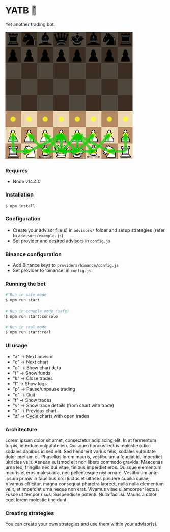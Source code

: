 # YATB 🤖

Yet another trading bot.

<img src="yatb.gif?raw=true" width="400">

### Requires

- Node v14.4.0

### Installation

```sh
$ npm install
```

### Configuration

- Create your advisor file(s) in `advisors/` folder and setup strategies (refer to `advisors/example.js`)
- Set provider and desired advisors in `config.js`

### Binance configuration

- Add Binance keys to `providers/binance/config.js`
- Set provider to 'binance' in `config.js`

### Running the bot

```sh
# Run in safe mode
$ npm run start

# Run in console mode (safe)
$ npm run start:console

# Run in real mode
$ npm run start:real
```

### UI usage

- "a" → Next advisor
- "c" → Next chart
- "d" → Show chart data
- "f" → Show funds
- "k" → Close trades
- "l" → Show logs
- "p" → Pause/unpause trading
- "q" → Quit
- "t" → Show trades
- "v" → Show trade details (from chart with trade)
- "x" → Previous chart
- "z" → Cycle charts with open trades

### Architecture

Lorem ipsum dolor sit amet, consectetur adipiscing elit. In at fermentum turpis, interdum vulputate leo. Quisque rhoncus lectus molestie odio sodales dapibus id sed elit. Sed hendrerit varius felis, sodales vulputate dolor pretium et. Phasellus lorem mauris, vestibulum a feugiat id, imperdiet ultricies velit. Aenean euismod elit non libero commodo gravida. Maecenas urna leo, fringilla nec dui vitae, finibus imperdiet eros. Quisque elementum mauris et eros malesuada, nec pellentesque nisi ornare. Vestibulum ante ipsum primis in faucibus orci luctus et ultrices posuere cubilia curae; Vivamus efficitur, magna consequat pharetra laoreet, nulla nulla elementum velit, et imperdiet urna neque non erat. Vivamus vitae ullamcorper lectus. Fusce ut tempor risus. Suspendisse potenti. Nulla facilisi. Mauris a dolor eget lorem molestie tincidunt.

### Creating strategies

You can create your own strategies and use them within your advisor(s).
